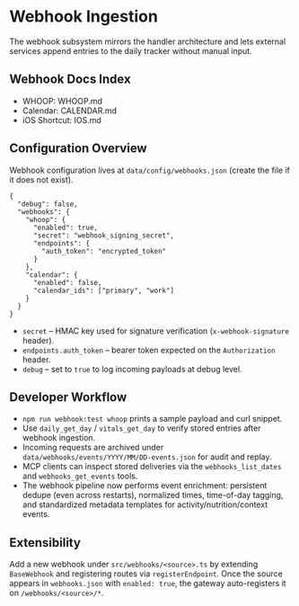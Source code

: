 # Webhook Ingestion

The webhook subsystem mirrors the handler architecture and lets external services append entries to the daily tracker without manual input.

## Webhook Docs Index

- WHOOP: WHOOP.md
- Calendar: CALENDAR.md
- iOS Shortcut: IOS.md

## Configuration Overview

Webhook configuration lives at `data/config/webhooks.json` (create the file if it does not exist).

```jsonc
{
  "debug": false,
  "webhooks": {
    "whoop": {
      "enabled": true,
      "secret": "webhook_signing_secret",
      "endpoints": {
        "auth_token": "encrypted_token"
      }
    },
    "calendar": {
      "enabled": false,
      "calendar_ids": ["primary", "work"]
    }
  }
}
```

- `secret` – HMAC key used for signature verification (`x-webhook-signature` header).
- `endpoints.auth_token` – bearer token expected on the `Authorization` header.
- `debug` – set to `true` to log incoming payloads at debug level.

## Developer Workflow

- `npm run webhook:test whoop` prints a sample payload and curl snippet.
- Use `daily_get_day` / `vitals_get_day` to verify stored entries after webhook ingestion.
- Incoming requests are archived under `data/webhooks/events/YYYY/MM/DD-events.json` for audit and replay.
- MCP clients can inspect stored deliveries via the `webhooks_list_dates` and `webhooks_get_events` tools.
- The webhook pipeline now performs event enrichment: persistent dedupe (even across restarts), normalized times, time-of-day tagging, and standardized metadata templates for activity/nutrition/context events.

## Extensibility

Add a new webhook under `src/webhooks/<source>.ts` by extending `BaseWebhook` and registering routes via `registerEndpoint`. Once the source appears in `webhooks.json` with `enabled: true`, the gateway auto-registers it on `/webhooks/<source>/*`.
